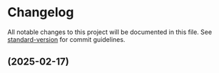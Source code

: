 # Changelog

All notable changes to this project will be documented in this file. See [standard-version](https://github.com/conventional-changelog/standard-version) for commit guidelines.

## [](https://github.com/Ra1NuX/OpenTS/compare/v0.2.15...v) (2025-02-17)
